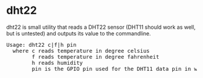 # dht22
dht22 is small utility that reads a DHT22 sensor (DHT11 should work as well, but is untested) and outputs its value to the commandline. 
<pre>
Usage: dht22 c|f|h pin
  where c reads temperature in degree celsius
        f reads temperature in degree fahrenheit
        h reads humidity
        pin is the GPIO pin used for the DHT11 data pin in wiringPi numbering
</pre>
